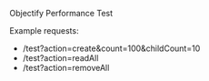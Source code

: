 Objectify Performance Test

Example requests:

* /test?action=create&count=100&childCount=10
* /test?action=readAll
* /test?action=removeAll


